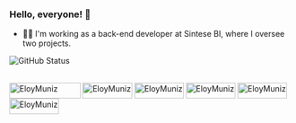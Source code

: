 ### Hello, everyone! 👋

 - 👨‍💻 I'm working as a back-end developer at Sintese BI, where I oversee two projects.

![GitHub Status](https://github-readme-stats.vercel.app/api?username=EloyMuniz&show_icons=true&hide=prs&theme=dark)

<div style="display: inline_block"><br>
<img align="center" alt="EloyMuniz" width="126.5" height="28" src="https://img.shields.io/badge/javascript-%23323330.svg?style=for-the-badge&logo=javascript&logoColor=%23F7DF1E">   
<img align="center" alt="EloyMuniz" width="88.25" height="28" src="https://img.shields.io/badge/node.js-6DA55F?style=for-the-badge&logo=node.js&logoColor=white">
<img align="center" alt="EloyMuniz" width="88.25" height="28" src="https://img.shields.io/badge/express-%23404d59.svg?style=for-the-badge">
<img align="center" alt="EloyMuniz" width="88.25" height="28" src="https://img.shields.io/badge/sequelize-%23164BFF.svg?style=for-the-badge&logo=sequelize&logoColor=white">
<img align="center" alt="EloyMuniz" width="88.25" height="28" src="https://img.shields.io/badge/prisma-%232D3748.svg?style=for-the-badge&logo=prisma&logoColor=white">
<img align="center" alt="EloyMuniz" width="88.25" height="28" src="https://img.shields.io/badge/jwt-%23000000.svg?style=for-the-badge">
</div>
